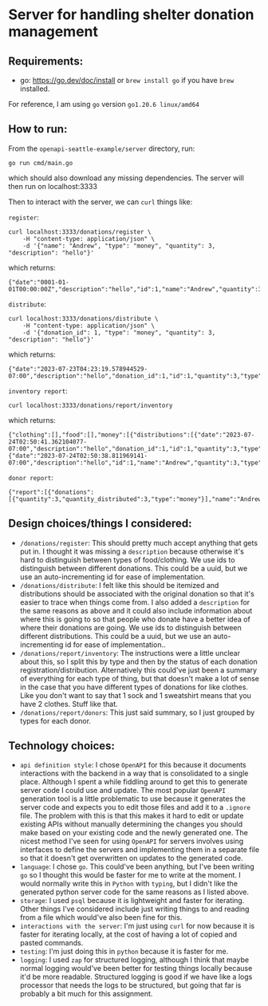 # Server for handling shelter donation management

## Requirements:

- go: https://go.dev/doc/install or `brew install go` if you have `brew` installed.

For reference, I am using `go` version `go1.20.6 linux/amd64`

## How to run:

From the `openapi-seattle-example/server` directory, run:

```
go run cmd/main.go
```

which should also download any missing dependencies. The server will then run on localhost:3333

Then to interact with the server, we can `curl` things like:

`register`:

```
curl localhost:3333/donations/register \
    -H "content-type: application/json" \
    -d '{"name": "Andrew", "type": "money", "quantity": 3, "description": "hello"}'
```

which returns:

```
{"date":"0001-01-01T00:00:00Z","description":"hello","id":1,"name":"Andrew","quantity":3,"type":"money"}
```

`distribute`:

```
curl localhost:3333/donations/distribute \
    -H "content-type: application/json" \
    -d '{"donation_id": 1, "type": "money", "quantity": 3, "description": "hello"}'
```

which returns:

```
{"date":"2023-07-23T04:23:19.578944529-07:00","description":"hello","donation_id":1,"id":1,"quantity":3,"type":"money"}
```

`inventory report`:

```
curl localhost:3333/donations/report/inventory
```

which returns:

```
{"clothing":[],"food":[],"money":[{"distributions":[{"date":"2023-07-24T02:50:41.362104077-07:00","description":"hello","donation_id":1,"id":1,"quantity":3,"type":"money"}],"donation":{"date":"2023-07-24T02:50:38.811969141-07:00","description":"hello","id":1,"name":"Andrew","quantity":3,"type":"money"}}]}
```

`donor report`:

```
{"report":[{"donations":[{"quantity":3,"quantity_distributed":3,"type":"money"}],"name":"Andrew"}]}
```

## Design choices/things I considered:

- `/donations/register`: This should pretty much accept anything that gets put in. I thought it was missing a `description` because otherwise it's hard to distinguish between types of food/clothing. We use ids to distinguish between different donations. This could be a uuid, but we use an auto-incrementing id for ease of implementation.
- `/donations/distribute`: I felt like this should be itemized and distributions should be associated with the original donation so that it's easier to trace when things come from. I also added a `description` for the same reasons as above and it could also include information about where this is going to so that people who donate have a better idea of where their donations are going. We use ids to distinguish between different distributions. This could be a uuid, but we use an auto-incrementing id for ease of implementation..
- `/donations/report/inventory`: The instructions were a little unclear about this, so I split this by type and then by the status of each donation registration/distribution. Alternatively this could've just been a summary of everything for each type of thing, but that doesn't make a lot of sense in the case that you have different types of donations for like clothes. Like you don't want to say that 1 sock and 1 sweatshirt means that you have 2 clothes. Stuff like that.
- `/donations/report/donors`: This just said summary, so I just grouped by types for each donor.

## Technology choices:

- `api definition style`: I chose `OpenAPI` for this because it documents interactions with the backend in a way that is consolidated to a single place. Although I spent a while fiddling around to get this to generate server code I could use and update. The most popular `OpenAPI` generation tool is a little problematic to use because it generates the server code and expects you to edit those files and add it to a `.ignore` file. The problem with this is that this makes it hard to edit or update existing APIs without manually determining the changes you should make based on your existing code and the newly generated one. The nicest method I've seen for using `OpenAPI` for servers involves using interfaces to define the servers and implementing them in a separate file so that it doesn't get overwritten on updates to the generated code.
- `language`: I chose `go`. This could've been anything, but I've been writing `go` so I thought this would be faster for me to write at the moment. I would normally write this in `Python` with `typing`, but I didn't like the generated python server code for the same reasons as I listed above.
- `storage`: I used `psql` because it is lightweight and faster for iterating. Other things I've considered include just writing things to and reading from a file which would've also been fine for this.
- `interactions with the server`: I'm just using `curl` for now because it is faster for iterating locally, at the cost of having a lot of copied and pasted commands.
- `testing`: I'm just doing this in `python` because it is faster for me.
- `logging`: I used `zap` for structured logging, although I think that maybe normal logging would've been better for testing things locally because it'd be more readable. Structured logging is good if we have like a logs processor that needs the logs to be structured, but going that far is probably a bit much for this assignment.
